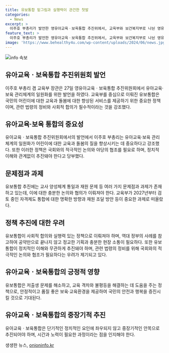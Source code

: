 ```yaml
---
title: 유보통합 밑그림과 실행력이 관건한 첫발
categories:
  - News
excerpt: >
  이주호 부총리가 발언한 영유아교육ㆍ보육통합 추진위에서, 교육부와 보건복지부로 나뉜 영유아 교육ㆍ보육 관리체계가 교육부로 통합되었다. 이에 민감한 쟁점과 어려움이 있지만, 유보통합의 중요성은 누구나 인정하고 있다. 그러나 교사 양성체계, 재원 문제 등 많은 과제가 남아 있어 앞으로의 실행력과 사회적 합의가 중요하다는 것이 부각되고 있다. 또한, 중요 정치 일정과는 무관하게 법령의 정비와 국회에서의 논의가 필요하다는 것을 강조하고 있다.
feature_text: >
  이주호 부총리가 발언한 영유아교육ㆍ보육통합 추진위에서, 교육부와 보건복지부로 나뉜 영유아 교육ㆍ보육 관리체계가 교육부로 통합되었다. 이에 민감한 쟁점과 어려움이 있지만, 유보통합의 중요성은 누구나 인정하고 있다. 그러나 교사 양성체계, 재원 문제 등 많은 과제가 남아 있어 앞으로의 실행력과 사회적 합의가 중요하다는 것이 부각되고 있다. 또한, 중요 정치 일정과는 무관하게 법령의 정비와 국회에서의 논의가 필요하다는 것을 강조하고 있다.
image: 'https://www.behealthy4u.com/wp-content/uploads/2024/06/news.jpg'
---
```


<p><img src="https://www.behealthy4u.com/wp-content/uploads/2024/06/news.jpg" alt="info 속보" /></p>

<h2 data-ke-size="size26">유아교육ㆍ보육통합 추진위원회 발언</h2>

<p data-ke-size="size16">이주호 부총리 겸 교육부 장관은 27일 영유아교육ㆍ보육통합 추진위원회에서 유아교육·보육 관리체계의 일원화를 위한 발언을 하였다. 교육부를 중심으로 이뤄진 유보통합은 국민의 어린이에 대한 교육과 돌봄에 대한 향상된 서비스를 제공하기 위한 중요한 정책이며, 관련 법령의 정비와 사회적 합의가 필수적이라는 것을 강조했다. </p>

<h2 data-ke-size="size26">유아교육·보육 통합의 중요성</h2>

<p data-ke-size="size16">유아교육ㆍ보육통합 추진위원회에서의 발언에서 이주호 부총리는 유아교육·보육 관리체계의 일원화가 어린이에 대한 교육과 돌봄의 질을 향상시키는 데 중요하다고 강조했다. 또한 이러한 정책은 국회와의 적극적인 논의와 야당의 협조를 필요로 하며, 정치적 이해와 관계없이 추진돼야 한다고 당부했다.</p>

<h2 data-ke-size="size26">문제점과 과제</h2>

<p data-ke-size="size16">유보통합 추진에는 교사 양성체계 통일과 재원 문제 등 여러 가지 문제점과 과제가 존재하고 있는데, 이에 대한 충분한 논의와 협의가 이뤄져야 한다. 교육부가 2027년부터 검토 중인 자격제도 통합에 대한 명확한 방향과 재원 조달 방안 등이 중요한 과제로 떠올랐다.</p>

<h2 data-ke-size="size26">정책 추진에 대한 우려</h2>

<p data-ke-size="size16">유보통합이 사회적 합의와 실행력 있는 정책으로 이뤄져야 하며, 역대 정부의 사례를 참고하여 공약만으로 끝나지 않고 정교한 기획과 충분한 현장 소통이 필요하다. 또한 유보통합이 정치적인 이해와 무관하게 추진돼야 하며, 관련 법령의 정비를 위해 국회와의 적극적인 논의와 협조가 필요하다는 우려가 제기되고 있다.</p>

<h2 data-ke-size="size26">유아교육ㆍ보육통합의 긍정적 영향</h2>

<p data-ke-size="size16">유보통합은 저출생 문제를 해소하고, 교육 격차와 불평등을 해결하는 데 도움을 주는 정책으로, 안정적이고 품질 좋은 보육·교육환경을 제공하여 국민의 안전과 행복을 증진시킬 것으로 기대된다.</p>

<h2 data-ke-size="size26">유아교육ㆍ보육통합의 중장기적 추진</h2>

<p data-ke-size="size16">유아교육ㆍ보육통합은 단기적인 정치적인 요인에 좌우되지 않고 중장기적인 안목으로 추진되어야 하며, 시간과 노력이 필요한 과정이라는 점을 인지해야 한다. </p>
생생한 뉴스, <a href="https://onioninfo.kr" rel="dofollow">onioninfo.kr</a>


